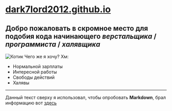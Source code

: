# [dark7lord2012.github.io](https://dark7lord2012.github.io)
## Добро пожаловать в скромное место для подобия кода начинающего _верстальщика_ / _программиста_ / _*халявщика*_
![Котик](http://st-gdefon.gallery.world/wallpapers_original/653320_gallery.world.jpg)
Чего же я хочу? Хм:
* Нормальной зарплаты
* Интересной работы
* Свободы действий
* Халявы

---
Данный текст сверху я использовал, чтобы опробовать __Markdown__, брал информацию вот [здесь](https://guides.hexlet.io/markdown/)

